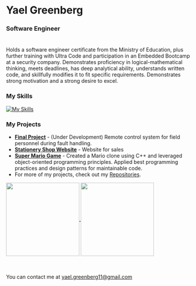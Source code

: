 # **Yael Greenberg**
### Software Engineer

#

Holds a software engineer certificate from the Ministry of Education, plus further training with Ultra
Code and participation in an Embedded Bootcamp at a security company. Demonstrates proficiency
in logical-mathematical thinking, meets deadlines, has deep analytical ability, understands written
code, and skillfully modifies it to fit specific requirements. Demonstrates strong motivation and a
strong desire to excel.

### My Skills 
[![My Skills](https://skillicons.dev/icons?i=cpp,py,c,raspberrypi,cmake,linux,git,github,cs,dotnet,java,js,ts,html,css,react,redux,angular,bootstrap,nodejs,mongodb,visualstudio,vscode,anaconda,idea,postman,stackoverflow,ai,pr)](https://skillicons.dev)


### My Projects
 - [**Final Project**](https://github.com/maintenance-system) - (Under Development) Remote control system for field personnel during fault handling.
 - [**Stationery Shop Website**](https://github.com/MyNameIsYg/stationery-shop-website) - Website for sales 
 - [**Super Mario Game**](https://github.com/MyNameIsYg/SuperMario) - Created a Mario clone using C++ and leveraged object-oriented programming principles. Applied best programming practices and design patterns for maintainable code.
 - For more of my projects, check out my [Repositories](https://github.com/MyNameIsYg?tab=repositories).


<a href="https://github.com/MyNameIsYg/convoychat">
  <img height=200 align="center" src="https://github-readme-stats.vercel.app/api/top-langs?username=MyNameIsYg&layout=compact&langs_count=8&card_width=320" />
</a>
<a href="https://github.com/MyNameIsYg/github-readme-stats">
  <img height=200 align="center" src="https://github-readme-stats.vercel.app/api?username=MyNameIsYg" />
</a>
<br><br><br>

You can contact me at [yael.greenberg11@gmail.com](mailto:yael.greenberg11@gmail.com)

<!--
**MyNameIsYg/MyNameIsYg** is a ✨ _special_ ✨ repository because its `README.md` (this file) appears on your GitHub profile.

Here are some ideas to get you started:

- 🔭 I’m currently working on ...
- 🌱 I’m currently learning ...
- 👯 I’m looking to collaborate on ...
- 🤔 I’m looking for help with ...
- 💬 Ask me about ...
- 📫 How to reach me: ...
- 😄 Pronouns: ...
- ⚡ Fun fact: ...
-->

